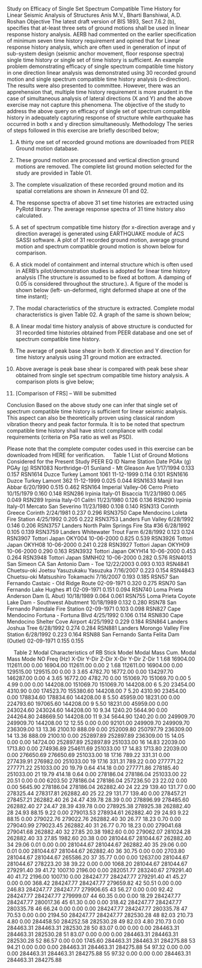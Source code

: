 Study on Efficacy of Single Set Spectrum Compatible Time History for Linear Seismic Analysis of Structures
Anis M.V., Bharti Banshiwal, A.D. Roshan
Objective
The latest draft version of BIS 1893, Sect 7.6.2 (b), specifies that at-least three sets of ground motions shall be used in linear response history analysis. AERB had commented on the earlier specification of minimum seven time history requirement and opined that for Linear response history analysis, which are often used in generation of input of sub-system design (seismic anchor movement, floor response spectra) single time history or single set of time history is sufficient. An example problem demonstrating efficacy of single spectrum compatible time history in one direction linear analysis was demonstrated using 30 recorded ground motion and single spectrum compatible time history analysis (x-direction). The results were also presented to committee. However, there was an apprehension that, multiple time history requirement is more prudent in the case of simultaneous analysis of lateral directions (X and Y) and the above exercise may not capture this phenomena.
The objective of the study to address the above query on efficacy of single set of spectrum compatible history in adequately capturing response of structure while earthquake has occurred in both x and y direction simultaneously.
Methodology
The series of steps followed in this exercise are briefly described below;
1.	A thirty one set of recorded ground motions are downloaded from PEER Ground motion database.
2.	These ground motion are processed and vertical direction ground motions are removed. The complete list ground motion selected for the study are provided in Table 01.
3.	The complete visualization of these recorded ground motion and its spatial correlations are shown in Annexure 01 and 02.
4.	The response spectra of above 31 set time histories are extracted using PyRotd library. The average response spectra of 31 time history also calculated.
5.	A set of spectrum compatible time history (for x-direction average and y direction average) is generated using EARTHQUAKE module of ACS SASSI software. A plot of 31 recorded ground motion, average ground motion and spectrum compatible ground motion is shown below for comparison. 
 
 
6.	A stick model of containment and internal structure which is often used in AERB’s pilot/demonstration studies is adopted for linear time history analysis (The structure is assumed to be fixed at bottom. A damping of 0.05 is considered throughout the structure.). A figure of the model is shown below (left- un-deformed, right deformed shape at one of the time instant);
 
7.	The modal characteristics of the structure is extracted. Complete modal characteristics is given Table 02. A graph of the same is shown below;
 
8.	A linear modal time history analysis of above structure is conducted for 31 recorded time histories obtained from PEER database and one set of spectrum compatible time history.
9.	The average of peak base shear in both X direction and Y direction for time history analysis using 31 ground motion are extracted.
10.	Above average is peak base shear is compared with peak bese shear obtained from single set spectrum compatible time history analysis. A comparison plots is give below;
11.	[Comparison of FRS] – Will be submitted

Conclusion
Based on the above study one can infer that single set of spectrum compatible time history is sufficient for linear seismic analysis. This aspect can also be theoretically proven using classical random vibration theory and peak factor formula. 
It is to be noted that spectrum compatible time history shall have strict compliance with codal requirements (criteria on PSa ratio as well as PSD).

Please note that the complete computer codes used in this exercise can be downloaded from HERE for verification.
 
Table 1 List of Ground Motions Considered for the Present Study
PEER EQ ID	Name	Station	Date	PGAx (g)	PGAy (g)
RSN1083	Northridge-01	Sunland - Mt Gleason Ave	1/17/1994	0.133	0.157
RSN1614	Duzce Turkey	Lamont 1061	11-12-1999	0.114	0.101
RSN1616	Duzce Turkey	Lamont 362	11-12-1999	0.025	0.044
RSN1633	Manjil Iran	Abbar	6/20/1990	0.515	0.462
RSN164	Imperial Valley-06	Cerro Prieto	10/15/1979	0.160	0.148
RSN286	Irpinia Italy-01	Bisaccia	11/23/1980	0.065	0.049
RSN289	Irpinia Italy-01	Calitri	11/23/1980	0.126	0.136
RSN290	Irpinia Italy-01	Mercato San Severino	11/23/1980	0.108	0.140
RSN313	Corinth Greece	Corinth	2/24/1981	0.237	0.296
RSN3750	Cape Mendocino	Loleta Fire Station	4/25/1992	0.205	0.222
RSN3753	Landers	Fun Valley	6/28/1992	0.146	0.206
RSN3757	Landers	North Palm Springs Fire Sta #36	6/28/1992	0.105	0.139
RSN3759	Landers	Whitewater Trout Farm	6/28/1992	0.123	0.124
RSN3907	Tottori Japan	OKY004	10-06-2000	0.825	0.539
RSN3926	Tottori Japan	OKYH08	10-06-2000	0.241	0.228
RSN3927	Tottori Japan	OKYH09	10-06-2000	0.290	0.163
RSN3932	Tottori Japan	OKYH14	10-06-2000	0.453	0.264
RSN3948	Tottori Japan	SMNH02	10-06-2000	0.282	0.576
RSN4013	San Simeon CA	San Antonio Dam - Toe	12/22/2003	0.093	0.103
RSN4841	Chuetsu-oki	Joetsu Yasuzukaku Yasuzuka	7/16/2007	0.223	0.154
RSN4843	Chuetsu-oki	Matsushiro Tokamachi	7/16/2007	0.193	0.185
RSN57	San Fernando	Castaic - Old Ridge Route	02-09-1971	0.320	0.275
RSN70	San Fernando	Lake Hughes #1	02-09-1971	0.151	0.094
RSN740	Loma Prieta	Anderson Dam (L Abut)	10/18/1989	0.064	0.061
RSN755	Loma Prieta	Coyote Lake Dam - Southwest Abutment	10/18/1989	0.132	0.280
RSN78	San Fernando	Palmdale Fire Station	02-09-1971	0.103	0.098
RSN827	Cape Mendocino	Fortuna - Fortuna Blvd	4/25/1992	0.106	0.114
RSN830	Cape Mendocino	Shelter Cove Airport	4/25/1992	0.229	0.184
RSN864	Landers	Joshua Tree	6/28/1992	0.274	0.284
RSN881	Landers	Morongo Valley Fire Station	6/28/1992	0.223	0.164
RSN88	San Fernando	Santa Felita Dam (Outlet)	02-09-1971	0.155	0.155

 
Table 2 Modal Characteristics of RB Stick Model
		Modal Mass	Cum. Modal Mass
Mode NO	Freq (Hz)	X-Dir	Y-Dir	Z-Dir	X-Dir	Y-Dir	Z-Dir
1	1.68	16904.00	112611.00	0.00	16904.00	112611.00	0.00
2	1.68	112611.00	16904.00	0.00	129515.00	129515.00	0.00
3	3.65	4782.70	16772.00	0.00	134297.70	146287.00	0.00
4	3.65	16772.00	4782.70	0.00	151069.70	151069.70	0.00
5	4.99	0.00	0.00	144208.00	151069.70	151069.70	144208.00
6	5.20	23454.00	4310.90	0.00	174523.70	155380.60	144208.00
7	5.20	4310.90	23454.00	0.00	178834.60	178834.60	144208.00
8	5.50	45959.00	18231.00	0.00	224793.60	197065.60	144208.00
9	5.50	18231.00	45959.00	0.00	243024.60	243024.60	144208.00
10	9.34	1240.20	5644.90	0.00	244264.80	248669.50	144208.00
11	9.34	5644.90	1240.20	0.00	249909.70	249909.70	144208.00
12	12.55	0.00	0.00	92101.00	249909.70	249909.70	236309.00
13	13.36	2100.10	888.09	0.00	252009.80	250797.79	236309.00
14	13.36	888.09	2100.10	0.00	252897.89	252897.89	236309.00
15	14.05	0.00	0.00	14724.00	252897.89	252897.89	251033.00
16	14.83	22039.00	1713.80	0.00	274936.89	254611.69	251033.00
17	14.83	1713.80	22039.00	0.00	276650.69	276650.69	251033.00
18	17.16	789.22	331.31	0.00	277439.91	276982.00	251033.00
19	17.16	331.31	789.22	0.00	277771.22	277771.22	251033.00
20	19.79	0.64	414.18	0.00	277771.86	278185.40	251033.00
21	19.79	414.18	0.64	0.00	278186.04	278186.04	251033.00
22	20.51	0.00	0.00	6203.50	278186.04	278186.04	257236.50
23	22.02	0.00	0.00	5645.90	278186.04	278186.04	262882.40
24	22.29	139.40	131.77	0.00	278325.44	278317.81	262882.40
25	22.29	131.77	139.40	0.00	278457.21	278457.21	262882.40
26	24.47	439.78	28.39	0.00	278896.99	278485.60	262882.40
27	24.47	28.39	439.78	0.00	278925.38	278925.38	262882.40
28	24.93	88.15	9.22	0.00	279013.53	278934.61	262882.40
29	24.93	9.22	88.15	0.00	279022.76	279022.76	262882.40
30	26.77	18.23	0.70	0.00	279040.99	279023.45	262882.40
31	26.77	0.70	18.23	0.00	279041.68	279041.68	262882.40
32	27.85	20.38	1982.60	0.00	279062.07	281024.28	262882.40
33	27.85	1982.60	20.38	0.00	281044.67	281044.67	262882.40
34	29.06	0.01	0.00	0.00	281044.67	281044.67	262882.40
35	29.06	0.00	0.01	0.00	281044.67	281044.67	262882.40
36	30.75	0.00	0.00	2703.80	281044.67	281044.67	265586.20
37	35.77	0.00	0.00	12637.00	281044.67	281044.67	278223.20
38	39.22	0.00	0.00	1068.20	281044.67	281044.67	279291.40
39	41.72	1007.10	2196.00	0.00	282051.77	283240.67	279291.40
40	41.72	2196.00	1007.10	0.00	284247.77	284247.77	279291.40
41	45.27	0.00	0.00	368.42	284247.77	284247.77	279659.82
42	50.51	0.00	0.00	246.83	284247.77	284247.77	279906.65
43	56.27	0.00	0.00	92.42	284247.77	284247.77	279999.07
44	60.35	0.00	0.00	18.29	284247.77	284247.77	280017.36
45	61.30	0.00	0.00	318.42	284247.77	284247.77	280335.78
46	66.24	0.00	0.00	0.00	284247.77	284247.77	280335.78
47	70.53	0.00	0.00	2194.50	284247.77	284247.77	282530.28
48	82.03	210.73	4.80	0.00	284458.50	284252.58	282530.28
49	82.03	4.80	210.73	0.00	284463.31	284463.31	282530.28
50	83.07	0.00	0.00	0.00	284463.31	284463.31	282530.28
51	83.07	0.00	0.00	0.00	284463.31	284463.31	282530.28
52	86.57	0.00	0.00	1745.60	284463.31	284463.31	284275.88
53	94.21	0.00	0.00	0.00	284463.31	284463.31	284275.88
54	97.32	0.00	0.00	0.00	284463.31	284463.31	284275.88
55	97.32	0.00	0.00	0.00	284463.31	284463.31	284275.88


